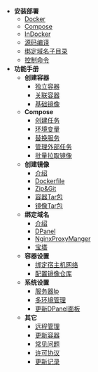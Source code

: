 * **安装部署**
  * [Docker](zh-cn/install/docker.md)
  * [Compose](zh-cn/install/compose.md)
  * [InDocker](zh-cn/install/dind.md)
  * [源码编译](zh-cn/install/source.md)
  * [绑定域名子目录](zh-cn/install/nginx-location.md)
  * [控制命令](zh-cn/install/ctrl.md)
* **功能手册**
  * **创建容器**
    * [独立容器](zh-cn/manual/container/create.md)
    * [关联容器](zh-cn/manual/container/create-link.md)
    * [基础镜像](zh-cn/manual/container/create-image.md)
  * **Compose**
    * [创建任务](zh-cn/manual/compose/create.md)
    * [环境变量](zh-cn/manual/compose/env.md)
    * [替换服务](zh-cn/manual/compose/replace-service.md)
    <!-- * [覆盖配置](zh-cn/manual/compose/override.md) -->
    * [管理外部任务](zh-cn/manual/compose/external.md)
    * [批量拉取镜像](zh-cn/manual/compose/image-pull.md)
  * **创建镜像**
    * [介绍](zh-cn/manual/image/create.md)
    * [Dockerfile](zh-cn/manual/image/create-dockerfile.md)
    * [Zip&Git](zh-cn/manual/image/create-zip.md)
    * [容器Tar包](zh-cn/manual/image/create-container.md)
    * [镜像Tar包](zh-cn/manual/image/create-image.md)
  * **绑定域名**
    * [介绍](zh-cn/manual/container/domain.md)
    * [DPanel](zh-cn/manual/container/domain-dpanel.md)
    * [NginxProxyManger](zh-cn/manual/container/domain-npm.md)
    * [宝塔](zh-cn/manual/container/domain-bt.md)
  * **容器设置**
    * [绑定宿主机网络](zh-cn/manual/container/bind-host-network.md)
    * [配置镜像仓库](zh-cn/manual/image/registry.md)
  * **系统设置**
    * [服务器Ip](zh-cn/manual/setting/server.md)
    * [多环境管理](zh-cn/manual/setting/docker-env.md)
    * [更新DPanel面板](zh-cn/manual/setting/upgrade.md)
  * **其它**
    * [远程管理](zh-cn/manual/system/remote.md)
    * [更新容器](zh-cn/manual/container/update.md)
    * [常见问题](zh-cn/manual/system/qa.md)
    * [许可协议](zh-cn/manual/license)
    * [更新记录](zh-cn/manual/system/upgrade.md)